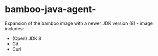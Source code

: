 # bamboo-java-agent-
Expansion of the bamboo image with a newer JDK version (8) - image includes:
* (Open) JDK 8
* Git
* Curl

